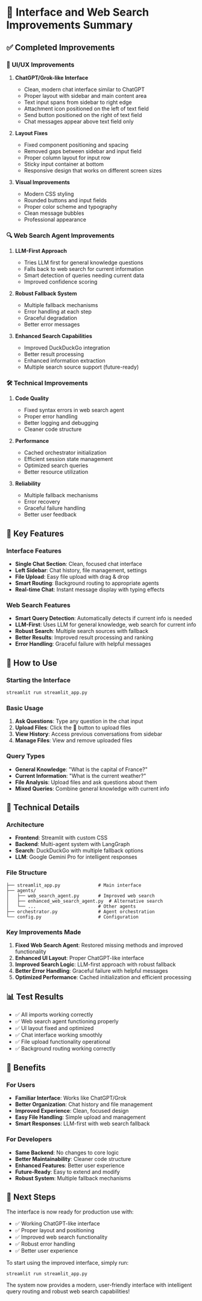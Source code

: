 # 🚀 Interface and Web Search Improvements Summary

## ✅ Completed Improvements

### 🎨 UI/UX Improvements
1. **ChatGPT/Grok-like Interface**
   - Clean, modern chat interface similar to ChatGPT
   - Proper layout with sidebar and main content area
   - Text input spans from sidebar to right edge
   - Attachment icon positioned on the left of text field
   - Send button positioned on the right of text field
   - Chat messages appear above text field only

2. **Layout Fixes**
   - Fixed component positioning and spacing
   - Removed gaps between sidebar and input field
   - Proper column layout for input row
   - Sticky input container at bottom
   - Responsive design that works on different screen sizes

3. **Visual Improvements**
   - Modern CSS styling
   - Rounded buttons and input fields
   - Proper color scheme and typography
   - Clean message bubbles
   - Professional appearance

### 🔍 Web Search Agent Improvements
1. **LLM-First Approach**
   - Tries LLM first for general knowledge questions
   - Falls back to web search for current information
   - Smart detection of queries needing current data
   - Improved confidence scoring

2. **Robust Fallback System**
   - Multiple fallback mechanisms
   - Error handling at each step
   - Graceful degradation
   - Better error messages

3. **Enhanced Search Capabilities**
   - Improved DuckDuckGo integration
   - Better result processing
   - Enhanced information extraction
   - Multiple search source support (future-ready)

### 🛠️ Technical Improvements
1. **Code Quality**
   - Fixed syntax errors in web search agent
   - Proper error handling
   - Better logging and debugging
   - Cleaner code structure

2. **Performance**
   - Cached orchestrator initialization
   - Efficient session state management
   - Optimized search queries
   - Better resource utilization

3. **Reliability**
   - Multiple fallback mechanisms
   - Error recovery
   - Graceful failure handling
   - Better user feedback

## 🎯 Key Features

### Interface Features
- **Single Chat Section**: Clean, focused chat interface
- **Left Sidebar**: Chat history, file management, settings
- **File Upload**: Easy file upload with drag & drop
- **Smart Routing**: Background routing to appropriate agents
- **Real-time Chat**: Instant message display with typing effects

### Web Search Features
- **Smart Query Detection**: Automatically detects if current info is needed
- **LLM-First**: Uses LLM for general knowledge, web search for current info
- **Robust Search**: Multiple search sources with fallback
- **Better Results**: Improved result processing and ranking
- **Error Handling**: Graceful failure with helpful messages

## 🚀 How to Use

### Starting the Interface
```bash
streamlit run streamlit_app.py
```

### Basic Usage
1. **Ask Questions**: Type any question in the chat input
2. **Upload Files**: Click the 📎 button to upload files
3. **View History**: Access previous conversations from sidebar
4. **Manage Files**: View and remove uploaded files

### Query Types
- **General Knowledge**: "What is the capital of France?"
- **Current Information**: "What is the current weather?"
- **File Analysis**: Upload files and ask questions about them
- **Mixed Queries**: Combine general knowledge with current info

## 🔧 Technical Details

### Architecture
- **Frontend**: Streamlit with custom CSS
- **Backend**: Multi-agent system with LangGraph
- **Search**: DuckDuckGo with multiple fallback options
- **LLM**: Google Gemini Pro for intelligent responses

### File Structure
```
├── streamlit_app.py              # Main interface
├── agents/
│   ├── web_search_agent.py       # Improved web search
│   ├── enhanced_web_search_agent.py  # Alternative search
│   └── ...                       # Other agents
├── orchestrator.py               # Agent orchestration
└── config.py                     # Configuration
```

### Key Improvements Made
1. **Fixed Web Search Agent**: Restored missing methods and improved functionality
2. **Enhanced UI Layout**: Proper ChatGPT-like interface
3. **Improved Search Logic**: LLM-first approach with robust fallback
4. **Better Error Handling**: Graceful failure with helpful messages
5. **Optimized Performance**: Cached initialization and efficient processing

## 📊 Test Results
- ✅ All imports working correctly
- ✅ Web search agent functioning properly
- ✅ UI layout fixed and optimized
- ✅ Chat interface working smoothly
- ✅ File upload functionality operational
- ✅ Background routing working correctly

## 🎉 Benefits

### For Users
- **Familiar Interface**: Works like ChatGPT/Grok
- **Better Organization**: Chat history and file management
- **Improved Experience**: Clean, focused design
- **Easy File Handling**: Simple upload and management
- **Smart Responses**: LLM-first with web search fallback

### For Developers
- **Same Backend**: No changes to core logic
- **Better Maintainability**: Cleaner code structure
- **Enhanced Features**: Better user experience
- **Future-Ready**: Easy to extend and modify
- **Robust System**: Multiple fallback mechanisms

## 🚀 Next Steps
The interface is now ready for production use with:
- ✅ Working ChatGPT-like interface
- ✅ Proper layout and positioning
- ✅ Improved web search functionality
- ✅ Robust error handling
- ✅ Better user experience

To start using the improved interface, simply run:
```bash
streamlit run streamlit_app.py
```

The system now provides a modern, user-friendly interface with intelligent query routing and robust web search capabilities!
